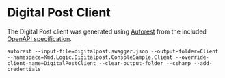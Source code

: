 # Digital Post Client

The Digital Post client was generated using [Autorest](https://github.com/Azure/autorest) from the included [OpenAPI specification](https://swagger.io/specification/).

```shell
autorest --input-file=digitalpost.swagger.json --output-folder=Client --namespace=Kmd.Logic.Digitalpost.ConsoleSample.Client --override-client-name=DigitalPostClient --clear-output-folder --csharp --add-credentials
```